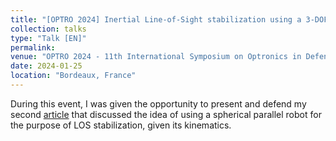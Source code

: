 ```yaml
---
title: "[OPTRO 2024] Inertial Line-of-Sight stabilization using a 3-DOF Spherical Parallel Manipulator with coaxial input shafts"
collection: talks
type: "Talk [EN]"
permalink: 
venue: "OPTRO 2024 - 11th International Symposium on Optronics in Defence & Security"
date: 2024-01-25
location: "Bordeaux, France"
---
```


During this event, I was given the opportunity to present and defend my second [article](https://alexandre-tle.github.io/https:/inria.hal.science/hal-04483255v1) that discussed the idea of using a spherical parallel robot for the purpose of LOS stabilization, given its kinematics.
